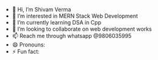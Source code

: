 - 👋 Hi, I’m Shivam Verma
- 👀 I’m interested in MERN Stack Web Development 
- 🌱 I’m currently learning DSA in Cpp
- 💞️ I’m looking to collaborate on web development works
- 📫 Reach me through whatsapp @9806035995
- 😄 Pronouns: 
- ⚡ Fun fact: 

<!---
shivamverma789/shivamverma789 is a ✨ special ✨ repository because its `README.md` (this file) appears on your GitHub profile.
You can click the Preview link to take a look at your changes.
--->
